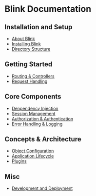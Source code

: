 Blink Documentation
===================


Installation and Setup
----------------------

* [About Blink](1-1-about-blink.md)
* [Installing Blink](1-2-installing.md)
* [Directory Structure](1-3-directory-structure.md)

Getting Started
---------------

* [Routing & Controllers](2-1-routing-and-controllers.md)
* [Request Handling](2-2-request-handling.md)


Core Components
---------------

* [Denpendency Injection](3-1-dependency-injection.md)
* [Session Management](3-2-session.md)
* [Authorization & Authentication](3-3-authentication.md)
* [Error Handling & Logging](3-4-error-and-logging.md)


Concepts & Architecture
-----------------------

* [Object Configuration](4-1-properties-and-configurations.md)
* [Application Lifecycle](4-2-lifecycle.md)
* [Plugins](4-3-plugins.md)


Misc
----

* [Development and Deployment](5-1-development-and-deploymnet.md)


